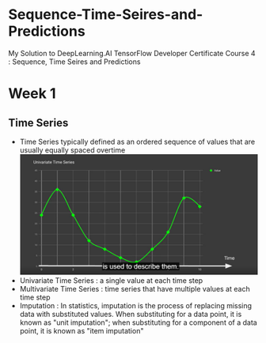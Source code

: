 # Sequence-Time-Seires-and-Predictions
My Solution to DeepLearning.AI TensorFlow Developer Certificate Course 4 : Sequence, Time Seires and Predictions
# Week 1
## Time Series
- Time Series typically defined as an ordered sequence of values that are usually equally spaced overtime
![Univariate Time Series](https://github.com/Lim-Calculus/Sequence-Time-Seires-and-Predictions/blob/main/Images/Week1_Univariate_Time_Series.png)
- Univariate Time Series : a single value at each time step
- Multivariate Time Series : time series that have multiple values at each time step 
- Imputation :  In statistics, imputation is the process of replacing missing data with substituted values. When substituting for a data point, it is known as "unit imputation"; when substituting for a component of a data point, it is known as "item imputation"


